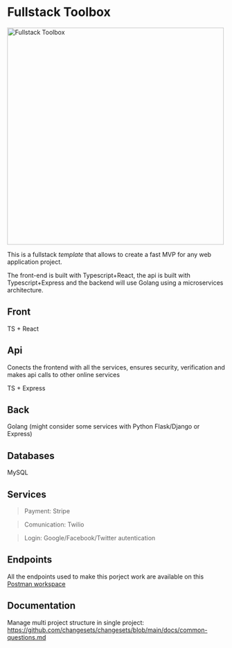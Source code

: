 # Fullstack Toolbox

<img src="https://www.google.com/url?sa=i&url=https%3A%2F%2Fwww.webtools.health%2F&psig=AOvVaw3SRZOm0QKxU3BfRN9dQ2FL&ust=1642701129609000&source=images&cd=vfe&ved=0CAsQjRxqFwoTCKifot-wvvUCFQAAAAAdAAAAABAK" alt="Fullstack Toolbox" style="height: 500px; width:500px;"/>

This is a fullstack *template* that allows to create a fast MVP for any web
application project.

The front-end is built with Typescript+React, the api is built with
Typescript+Express and the backend will use Golang using a microservices
architecture.

## Front

TS + React

## Api

Conects the frontend with all the services, ensures security, verification and
makes api calls to other online services

TS + Express

## Back

Golang (might consider some services with Python Flask/Django or Express)

## Databases

MySQL

## Services

> Payment: Stripe

> Comunication: Twilio

> Login: Google/Facebook/Twitter autentication

## Endpoints
All the endpoints used to make this porject work are available on this [Postman
workspace](https://fullstack-toolbox.postman.co/workspace/d8400c79-46c8-4891-b394-02cf979c794e)

## Documentation
Manage multi project structure in single project: https://github.com/changesets/changesets/blob/main/docs/common-questions.md
